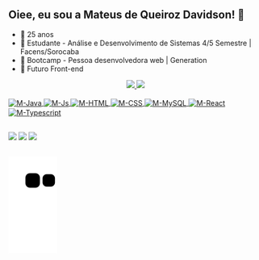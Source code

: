 ## Oiee, eu sou a Mateus de Queiroz Davidson! 👋

- 🔭 25 anos
- 🌱 Estudante - Análise e Desenvolvimento de Sistemas 4/5 Semestre | Facens/Sorocaba 
- 🧠 Bootcamp - Pessoa desenvolvedora web | Generation
- 🤔 Futuro Front-end

<div align="center">
  <a href="https://github.com/MQueirozD">
  <img height="150em" src="https://github-readme-stats.vercel.app/api?username=MQueirozD&show_icons=true&theme=midnight-purple&include_all_commits=true&count_private=true"/>
  <img height="150em" src="https://github-readme-stats.vercel.app/api/top-langs/?username=MQueirozD&layout=compact&langs_count=7&theme=midnight-purple"/>
</div>
<div style="display: inline_block"><br>
  <img align="center" alt="M-Java" height="40" width="40" src="https://user-images.githubusercontent.com/84162653/190159217-9b9974c1-8b8c-4154-81ee-7eb2bd38c7d9.png">
  <img align="center" alt="M-Js" height="40" width="40" src="https://user-images.githubusercontent.com/84162653/190160725-68d72aa0-6903-4b52-98f4-e70769f36342.png">
  <img align="center" alt="M-HTML" height="40" width="40" src="https://user-images.githubusercontent.com/84162653/190161485-1e46aac3-bc4a-402c-b04d-3138a8433007.png">
  <img align="center" alt="M-CSS" height="40" width="40" src="https://user-images.githubusercontent.com/84162653/190160542-355c26f4-afaf-485a-9e75-04dea5091cc3.png">
  <img align="center" alt="M-MySQL" height="40" width="40" src="https://user-images.githubusercontent.com/84162653/190161907-e9301578-48e5-423b-86c1-aa38a1c0a2a6.png">
  <img align="center" alt="M-React" height="40" width="40" src="https://user-images.githubusercontent.com/84162653/190161009-9d6d49a5-bc02-4b26-8923-687caa2d01f1.png">
  <img align="center" alt="M-Typescript" height="40" width="40" src="https://user-images.githubusercontent.com/84162653/190162168-6c01277c-334e-4206-a7f5-c442937f9aa2.png">







 
</div>
  
  ##
 
<div> 
   <!-- <a href="https://www.instagram.com/m_queirozz/" target="_blank"><img src="https://img.shields.io/badge/-Instagram-%23E4405F?style=for-the-badge&logo=instagram&logoColor=white" target="_blank"></a>
 	<a href="https://www.twitch.tv/mateus_sem_h" target="_blank"><img src="https://img.shields.io/badge/Twitch-9146FF?style=for-the-badge&logo=twitch&logoColor=white" target="_blank"></a> -->
  <a href = "mailto:contatorafaballerini@gmail.com"><img src="https://img.shields.io/badge/-Gmail-%23333?style=for-the-badge&logo=gmail&logoColor=white" target="_blank"></a>
  <a href="https://www.linkedin.com/in/mateus-queiroz-davidson96/" target="_blank"><img src="https://img.shields.io/badge/-LinkedIn-%230077B5?style=for-the-badge&logo=linkedin&logoColor=white" target="_blank"></a> 
  <a href="https://www.behance.net/mateusqd" target="_blank"><img src="https://img.shields.io/badge/-Behance-blue?style=for-the-badge&logo=behance&logoColor=white" target="_blank"></a>

## 
  ![Snake animation](https://github.com/MQueirozD/MQueirozD/blob/output/github-contribution-grid-snake.svg)
 
</div>
